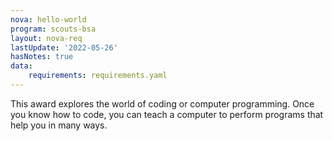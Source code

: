 ```yaml
---
nova: hello-world
program: scouts-bsa
layout: nova-req
lastUpdate: '2022-05-26'
hasNotes: true
data:
    requirements: requirements.yaml
---
```


This award explores the world of coding or computer programming. Once you know how to code, you can teach a computer to perform programs that help you in many ways.
